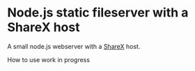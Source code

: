 # Node.js static fileserver with a ShareX host
A small node.js webserver with a [ShareX](https://getsharex.com/) host.

How to use work in progress
